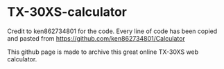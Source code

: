 # TX-30XS-calculator
Credit to ken862734801 for the code. Every line of code has been copied and pasted from https://github.com/ken862734801/Calculator

This github page is made to archive this great online TX-30XS web calculator.
